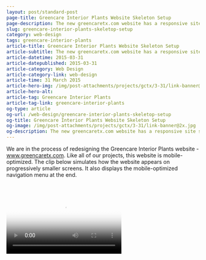```yaml
---
layout: post/standard-post
page-title: Greencare Interior Plants Website Skeleton Setup
page-description: The new greencaretx.com website has a responsive site structure
slug: greencare-interior-plants-skeletop-setup
category: web-design
tags: greencare-interior-plants
article-title: Greencare Interior Plants Website Skeleton Setup
article-subtitle: The new greencaretx.com website has a responsive site structure
article-datetime: 2015-03-31
article-datepublished: 2015-03-31
article-category: Web Design
article-category-link: web-design
article-time: 31 March 2015
article-hero-img: /img/post-attachments/projects/gctx/3-31/link-banner@2x.jpg
article-hero-alt: 
article-tag: Greencare Interior Plants
article-tag-link: greencare-interior-plants
og-type: article
og-url: /web-design/greencare-interior-plants-skeletop-setup
og-title: Greencare Interior Plants Website Skeleton Setup
og-image: /img/post-attachments/projects/gctx/3-31/link-banner@2x.jpg
og-description: The new greencaretx.com website has a responsive site structure
---
```

<div class="row">
	<p>We are in the process of redesigning the Greencare Interior Plants website - <a href="http://greencaretx.com" class="underline" target="_blank">www.greencaretx.com</a>. Like all of our projects, this website is mobile-optimized. The clip below simulates how the website appears on progressively smaller screens. It also displays the mobile-optimized navigation menu at the end.</p>
	<br>
	<br>
</div>
<div class="row">
	<video id="shrinking-greencare-browser" autoplay loop preload="auto" poster="{{ site.blog_cdn }}/img/post-attachments/projects/gctx/3-31/vid/poster.png" >
		<source src="{{ site.blog_cdn }}/img/post-attachments/projects/gctx/3-31/vid/browser-response.mp4" type="video/mp4">
		<source src="{{ site.blog_cdn }}/img/post-attachments/projects/gctx/3-31/vid/browser-response.ogv" type="video/webm">
		<source src="{{ site.blog_cdn }}/img/post-attachments/projects/gctx/3-31/vid/browser-response.webm" type="video/ogg" >
	</video>
</div>